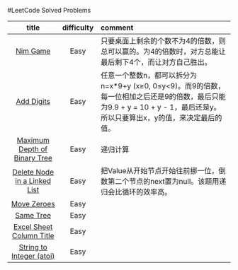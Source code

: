 #LeetCode Solved Problems

title                                                |difficulty |comment
:---------------------------------------------------:|:---------:|:----------------------------
[Nim Game](https://leetcode.com/problems/nim-game/)    | Easy|只要桌面上剩余的个数不为4的倍数，则总可以赢的。为4的倍数时，对方总能让最后剩下4个，而让对方自己胜出。
[Add Digits](https://leetcode.com/problems/add-digits/)| Easy|任意一个整数n，都可以拆分为n=x*9+y (x≥0, 0≤y<9)。而9的倍数，每一位相加之后还是9的倍数，最后只能为9.9 + y = 10 + y - 1，最后还是y。所以只要算出x，y的值，来决定最后的值。
[Maximum Depth of Binary Tree](https://leetcode.com/problems/maximum-depth-of-binary-tree/)|Easy|递归计算
[Delete Node in a Linked List](https://leetcode.com/problems/delete-node-in-a-linked-list/)|Easy|把Value从开始节点开始往前挪一位，倒数第二个节点的next置为null。该题用递归会比循环的效率高。
[Move Zeroes](https://leetcode.com/problems/move-zeroes/)|Easy|
[Same Tree](https://leetcode.com/problems/same-tree/)|Easy|
[Excel Sheet Column Title](https://leetcode.com/problems/excel-sheet-column-title/)|Easy|
[String to Integer (atoi)](https://leetcode.com/problems/string-to-integer-atoi/)|Easy|


